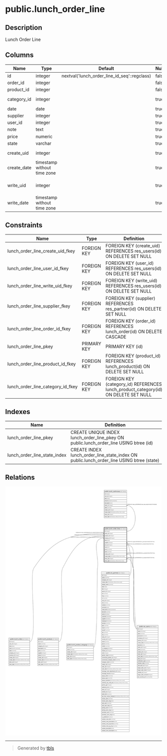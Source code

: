 # public.lunch_order_line

## Description

Lunch Order Line

## Columns

| Name | Type | Default | Nullable | Children | Parents | Comment |
| ---- | ---- | ------- | -------- | -------- | ------- | ------- |
| id | integer | nextval('lunch_order_line_id_seq'::regclass) | false | [public.lunch_cashmove](public.lunch_cashmove.md) |  |  |
| order_id | integer |  | false |  | [public.lunch_order](public.lunch_order.md) | Order |
| product_id | integer |  | false |  | [public.lunch_product](public.lunch_product.md) | Product |
| category_id | integer |  | true |  | [public.lunch_product_category](public.lunch_product_category.md) | Product Category |
| date | date |  | true |  |  | Date |
| supplier | integer |  | true |  | [public.res_partner](public.res_partner.md) | Vendor |
| user_id | integer |  | true |  | [public.res_users](public.res_users.md) | User |
| note | text |  | true |  |  | Note |
| price | numeric |  | true |  |  | Price |
| state | varchar |  | true |  |  | Status |
| create_uid | integer |  | true |  | [public.res_users](public.res_users.md) | Created by |
| create_date | timestamp without time zone |  | true |  |  | Created on |
| write_uid | integer |  | true |  | [public.res_users](public.res_users.md) | Last Updated by |
| write_date | timestamp without time zone |  | true |  |  | Last Updated on |

## Constraints

| Name | Type | Definition |
| ---- | ---- | ---------- |
| lunch_order_line_create_uid_fkey | FOREIGN KEY | FOREIGN KEY (create_uid) REFERENCES res_users(id) ON DELETE SET NULL |
| lunch_order_line_user_id_fkey | FOREIGN KEY | FOREIGN KEY (user_id) REFERENCES res_users(id) ON DELETE SET NULL |
| lunch_order_line_write_uid_fkey | FOREIGN KEY | FOREIGN KEY (write_uid) REFERENCES res_users(id) ON DELETE SET NULL |
| lunch_order_line_supplier_fkey | FOREIGN KEY | FOREIGN KEY (supplier) REFERENCES res_partner(id) ON DELETE SET NULL |
| lunch_order_line_order_id_fkey | FOREIGN KEY | FOREIGN KEY (order_id) REFERENCES lunch_order(id) ON DELETE CASCADE |
| lunch_order_line_pkey | PRIMARY KEY | PRIMARY KEY (id) |
| lunch_order_line_product_id_fkey | FOREIGN KEY | FOREIGN KEY (product_id) REFERENCES lunch_product(id) ON DELETE SET NULL |
| lunch_order_line_category_id_fkey | FOREIGN KEY | FOREIGN KEY (category_id) REFERENCES lunch_product_category(id) ON DELETE SET NULL |

## Indexes

| Name | Definition |
| ---- | ---------- |
| lunch_order_line_pkey | CREATE UNIQUE INDEX lunch_order_line_pkey ON public.lunch_order_line USING btree (id) |
| lunch_order_line_state_index | CREATE INDEX lunch_order_line_state_index ON public.lunch_order_line USING btree (state) |

## Relations

![er](public.lunch_order_line.svg)

---

> Generated by [tbls](https://github.com/k1LoW/tbls)
